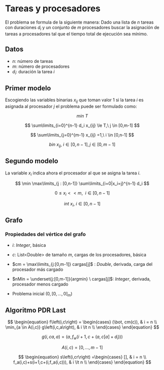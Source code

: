 # Tareas y procesadores

El problema se formula de la siguiente manera: Dado una lista de $n$ tareas con duraciones $d_i$ y un conjunto de $m$ procesadores buscar la asignación de tareas a procesadores tal que el tiempo total de ejecución sea mínimo.

## Datos

 - $n$: número de tareas
 - $m$: número de procesadores
 - $d_i$: duración la tarea $i$

## Primer modelo

Escogiendo las variables binarias $x_{ij}$ que toman valor 1 si la tarea $i$ es asignada al procesador $j$ el problema puede ser formulado como:

$$ min\ T $$

$$ \sum\limits_{i=0}^{n-1} d_i x_{ij} \le T,\ j \in [0,m-1] $$

$$ \sum\limits_{j=0}^{m-1} x_{ij} =1,\ i \in [0,n-1] $$

$$ bin\ x_{ij},\ i \in [0,n-1],j \in [0,m-1] $$

## Segundo modelo

La variable $x_i$ indica ahora el procesador al que se asigna la tarea $i$.

$$ \min \max\limits_{j : [0,n-1]} \sum\limits_{i=0|x_i=j}^{n-1} d_i $$

$$ 0 \le x_i <\lt m,\ \ i\in [0,n-1] $$

$$int\ x_i,\ i\in [0,n-1] $$

## Grafo

### Propiedades del vértice del grafo

- $i$: _Integer_, básica
- $c$: List\<Double\> de tamaño $m$, cargas de los procesadores, básica
- $cm = \max\limits_{j:[0,m-1]} cargas[j]$ : _Double_, derivada, carga del procesador más cargado
- $nMin = \underset{j:[0,m-1]}{argmin} \ cargas[j]$: _Integer_, derivada, procesador menos cargado

- Problema inicial $(0,[0,…,0]_m)$

## Algoritmo PDR Last

$$
\begin{equation}
f\left(i,c\right) = \begin{cases}
(\bot, cm(c)), & i = n \\
\min_{a \in A(i,c)} g\left(i,c,a\right), & i \lt n \\
\end{cases}
\end{equation}
$$

$$
\begin{equation}
g\left(i,ca,a\right) = (a,f_{w}\left(i+1, c+(a,c[a]+d_i)\right))
\end{equation}
$$

$$
\begin{equation}
A\left(i,c\right) = [0,…,m-1]
\end{equation}
$$

$$
\begin{equation}
s\left(i,cr\right) =\begin{cases}
[], & i = n \\
f_a(i,c)+s(i+1,c+(i,f_a(i,c))), & i \lt n \\
\end{cases}
\end{equation}
$$

